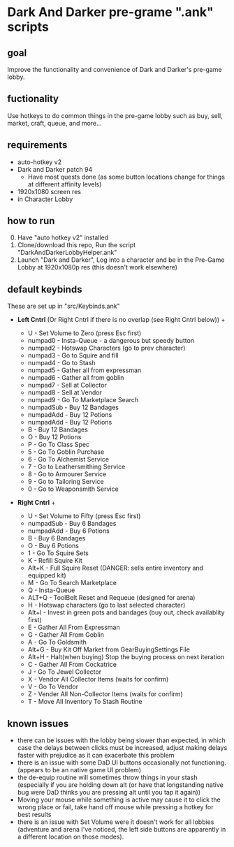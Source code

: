 # Dark And Darker pre-grame ".ank" scripts

## goal

  Improve the functionality and convenience of Dark and Darker's pre-game lobby.

## fuctionality

  Use hotkeys to do common things in the pre-game lobby such as buy, sell, market, craft, queue, and more...

## requirements

  - auto-hotkey v2
  - Dark and Darker patch 94
    - Have most quests done (as some button locations change for things at different affinity levels)
  - 1920x1080 screen res
  - in Character Lobby

## how to run

  0. Have "auto hotkey v2" installed 
  1. Clone/download this repo, Run the script "DarkAndDarkerLobbyHelper.ank"
  2. Launch "Dark and Darker", Log into a character and be in the Pre-Game Lobby at 1920x1080p res (this doesn't work elsewhere)

## default keybinds

  These are set up in "src/Keybinds.ank"
  
  - **Left Cntrl** (Or Right Cntrl if there is no overlap (see Right Cntrl below)) +
    - U - Set Volume to Zero (press Esc first)
    - numpad0 - Insta-Queue - a dangerous but speedy button
    - numpad2 - Hotswap Characters (go to prev character)
    - numpad3 - Go to Squire and fill
    - numpad4 - Go to Stash
    - numpad5 - Gather all from expressman
    - numpad6 - Gather all from goblin
    - numpad7 - Sell at Collector
    - numpad8 - Sell at Vendor
    - numpad9 - Go To Marketplace Search
    - numpadSub - Buy 12 Bandages
    - numpadAdd - Buy 12 Potions
    - numpadAdd - Buy 12 Potions
    - B - Buy 12 Bandages
    - O - Buy 12 Potions
    - P - Go To Class Spec
    - 5 - Go To Goblin Purchase
    - 6 - Go To Alchemist Service
    - 7 - Go to Leathersmithing Service
    - 8 - Go to Armourer Service
    - 9 - Go to Tailoring Service
    - 0 - Go to Weaponsmith Service

  - **Right Cntrl** + 
    - U - Set Volume to Fifty (press Esc first)
    - numpadSub - Buy 6 Bandages
    - numpadAdd - Buy 6 Potions
    - B - Buy 6 Bandages
    - O - Buy 6 Potions
    - 1 - Go To Squire Sets
    - K - Refill Squire Kit
    - Alt+K - Full Squire Reset (DANGER: sells entire inventory and equipped kit)
    - M - Go To Search Marketplace
    - Q - Insta-Queue
    - ALT+Q - ToolBelt Reset and Requeue (designed for arena)
    - H - Hotswap characters (go to last selected character)
    - Alt+I - Invest in green pots and bandages (buy out, check availablity  first)
    - E - Gather All From Expressman
    - G - Gather All From Goblin
    - A - Go To Goldsmith
    - Alt+G - Buy Kit Off Market from GearBuyingSettings File
    - Alt+H - Halt(when buying) Stop the buying process on next iteration
    - C - Gather All From Cockatrice
    - J - Go To Jewel Collector
    - X - Vendor All Collector Items (waits for confirm)
    - V - Go To Vendor
    - Z - Vender All Non-Collector Items (waits for confirm)
    - T - Move All Inventory To Stash Routine

## known issues

  - there can be issues with the lobby being slower than expected, in which case the delays between clicks must be increased, adjust making delays faster with prejudice as it can exacerbate this problem
  - there is an issue with some DaD UI buttons occasionally not functioning. (appears to be an native game UI problem)
  - the de-equip routine will sometimes throw things in your stash (especially if you are holding down alt (or have that longstanding native bug were DaD thinks you are pressing alt until you tap it again))
  - Moving your mouse while something is active may cause it to click the wrong place or fail, take hand off mouse while pressing a hotkey for best results
  - there is an issue with Set Volume were it doesn't work for all lobbies (adventure and arena I've noticed, the left side buttons are apparently in a different location on those modes). 
